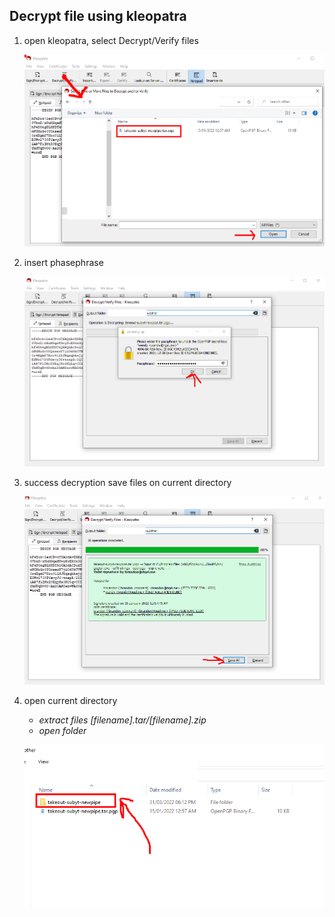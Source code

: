 ## Decrypt file using kleopatra

1. open kleopatra, select Decrypt/Verify files
   
   ![Decrypt/Verify](assets/img/2.png)
2. insert phasephrase
    
   ![insert](assets/img/3.png)
3. success decryption save files on current directory
 
   ![confirm-success](assets/img/4.png)
4. open current directory
   * *extract files [filename].tar/[filename].zip*
   * *open folder*


   ![openfiles](assets/img/5.png)